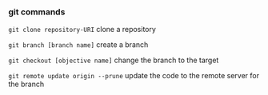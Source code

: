 ###  git commands  

`git clone repository-URI` clone a repository 

`git branch [branch name]` create a branch 

`git checkout [objective name]` change the branch to the target 

`git remote update origin --prune` update the code to the remote server for the branch 

